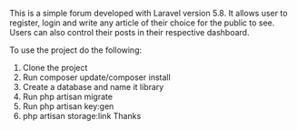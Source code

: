 This is a simple forum developed with Laravel version 5.8. It allows user to register, login and write any article of their choice for the public to see. Users can also control their posts in their respective dashboard.

To use the project do the following:

1. Clone the project
2. Run composer update/composer install
3. Create a database and name it library
4. Run php artisan migrate
5. Run php artisan key:gen
6. php artisan storage:link
Thanks

